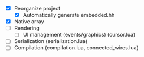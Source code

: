 - [x] Reorganize project
  - [x] Automatically generate embedded.hh
- [x] Native array
- [ ] Rendering
  - [ ] UI management (events/graphics) (cursor.lua)
- [ ] Serialization (serialization.lua)
- [ ] Compilation (compilation.lua, connected_wires.lua)
